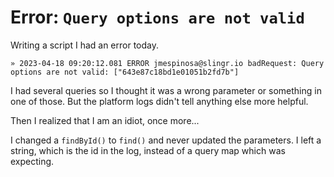# Error: `Query options are not valid`

Writing a script I had an error today.

```
» 2023-04-18 09:20:12.081 ERROR jmespinosa@slingr.io badRequest: Query options are not valid: ["643e87c18bd1e01051b2fd7b"]
```

I had several queries so I thought it was a wrong parameter or something
in one of those. But the platform logs didn't tell anything else more
helpful.

Then I realized that I am an idiot, once more...

I changed a `findById()` to `find()` and never updated the parameters. I
left a string, which is the id in the log, instead of a query map which
was expecting.
